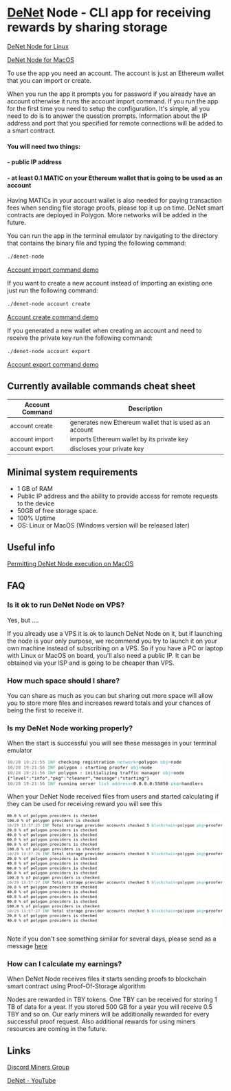 # [DeNet](https://denet.pro/en/) Node - CLI app for receiving rewards by sharing storage

[DeNet Node for Linux](https://github.com/cyb3rKn1ght/Node/releases/download/v1.0.0/denet-node-linux.tar.gz)

[DeNet Node for MacOS](https://github.com/cyb3rKn1ght/Node/releases/download/v1.0.0/denet-node-macOS.zip)

To use the app you need an account. The account is just an Ethereum wallet that you can import or create.

When you run the app it prompts you for password if you already have an account otherwise it runs the account import command.
If you run the app for the first time you need to setup the configuration. It's simple, all you need to do is to answer the question prompts.
Information about the IP address and port that you specified for remote connections will be added to a smart contract.

#### You will need two things:
#### - public IP address
#### - at least 0.1 MATIC on your Ethereum wallet that is going to be used as an account 

Having MATICs in your account wallet is also needed for paying transaction fees when sending file storage proofs, please top it up on time. DeNet smart contracts are deployed in Polygon. More networks will be added in the future.

You can run the app in the terminal emulator by navigating to the directory that contains the binary file and typing the following command: 

```bash
./denet-node
```

[Account import command demo](https://www.youtube.com/watch?v=vVRMHlqLA0w)

If you want to create a new account instead of importing an existing one just run the following command:

```bash
./denet-node account create
```

[Account create command demo](https://www.youtube.com/watch?v=So8VAjv9o1Y)

If you generated a new wallet when creating an account and need to receive the private key run the following command: 

```bash
./denet-node account export
```

[Account export command demo](https://www.youtube.com/watch?v=bnstbPGdjKY)

## Currently available commands cheat sheet

| Account Command | Description |
|---|---|
| account create | generates new Ethereum wallet that is used as an account |
| account import | imports Ethereum wallet by its private key |
| account export | discloses your private key |

## Minimal system requirements
- 1 GB of RAM 
- Public IP address and the ability to provide access for remote requests to the device
- 50GB of free storage space.
- 100% Uptime 
- OS: Linux or MacOS (Windows version will be released later)

## Useful info

[Permitting DeNet Node execution on MacOS ](https://www.youtube.com/watch?v=vw7yyDjyhS8)

## FAQ

### Is it ok to run DeNet Node on VPS?

Yes, but ....

If you already use a VPS it is ok to launch DeNet Node on it, but if launching the node is your only purpose, we recommend you try to launch it on your own machine instead of subscribing on a VPS. So if you have a PC or laptop with Linux or MacOS on board, you'll also need a public IP. It can be obtained via your ISP and is going to be cheaper than VPS.

### How much space should I share?

You can share as much as you can but sharing out more space will allow you to store more files and increases reward totals and your chances of being the first to receive it.

### Is my DeNet Node working properly?

When the start is successful you will see these messages in your terminal emulator

![node started](./images/nodestarted.png)

When your DeNet Node received files from users and started calculating if they can be used for receiving reward you will see this

![node is mining](./images/nodemining.png)

Note if you don't see something similar for several days, please send as a message [here](https://discord.gg/cPz9m4cSWv) 

### How can I calculate my earnings?

When DeNet Node receives files it starts sending proofs to blockchain smart contract using Proof-Of-Storage algorithm

Nodes are rewarded in TBY tokens. One TBY can be received for storing 1 TB of data for a year. If you stored 500 GB for a year you will receive 0.5 TBY and so on. Our early miners will be additionally rewarded for every successful proof request. Also additional rewards for using miners resources are coming in the future.

##  Links

[Discord Miners Group](https://discord.gg/cPz9m4cSWv)

[DeNet - YouTube](https://www.youtube.com/channel/UCeCxt3tYbtSkJvaznNjQimQ)



